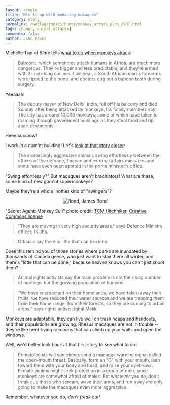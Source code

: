 ```yaml
---
layout: single 
title: "Mix it up with menacing macaques" 
category: story
permalink: /weblog/topics/humor/monkey_attack_plan_2007.html
tags: [humor, animal attacks] 
comments: false 
author: John Hawks 
---
```



<p>
Michelle Tsai of <i>Slate</i> tells <a href="http://www.slate.com/id/2176419/nav/ais/">what to do when monkeys attack</a>: 
</p>

<blockquote>Baboons, which sometimes attack humans in Africa, are much more dangerous: They're bigger and less predictable, and they're armed with 3-inch-long canines. Last year, a South African man's forearms were ripped to the bone, and doctors dug out a baboon tooth during surgery.</blockquote>

<p>
Yeeaaah! 
</p>

<blockquote>The deputy mayor of New Delhi, India, fell off his balcony and died Sunday after being attacked by monkeys, his family members say. The city has around 10,000 monkeys, some of which have taken to roaming through government buildings as they steal food and rip apart documents. </blockquote>

<p>
Heeeaaaooow!
</p>

<p>
I <i>work in</i> a gum'nt building! Let's <a href="http://news.bbc.co.uk/2/hi/south_asia/1107970.stm">look at that story closer</a>:
</p>

<blockquote>The increasingly aggressive animals swing effortlessly between the offices of the defence, finance and external affairs ministries and some have even been spotted in the prime minister's office.</blockquote>

<p>
"Swing effortlessly?" But macaques aren't brachiators! What are these, some kind of new gum'nt supermonkeys? 
</p>

<p>
Maybe they're a whole 'nother kind of "swingers"?
</p>

<div style="text-align:center;">
<img src="/graphics/monkey_superagent.jpg" alt="Bond, James Bond" /></div>
<p class="caption">"Secret Agent: Monkey Suit" photo credit: <a href="http://www.flickr.com/people/tcmhitchhiker/">TCM Hitchhiker</a>, <a href="http://creativecommons.org/licenses/by-nc-nd/2.0/deed.en-us">Creative Commons license</a></p>

<blockquote>"They are moving in very high security areas," says Defence Ministry officer, IK Jha.</blockquote>

<blockquote>Officials say there is little that can be done.</blockquote>

<p>
Does this remind you of those stories where parks are inundated by thousands of Canada geese, who just want to stay there all winter, and there's "little that can be done," because heaven knows you can't just <i>shoot</i> them?
</p>

<blockquote>Animal rights activists say the main problem is not the rising number of monkeys but the growing population of humans.</blockquote>

<blockquote>"We have encroached on their homelands, we have taken away their fruits, we have reduced their water sources and we are trapping them from their home range, from their forests, so they are coming to urban areas," says rights activist Iqbal Malik.</blockquote>

<p>
Monkeys are adaptable, they can live well on trash heaps and handouts, and their populations are growing. Rhesus macaques are not in trouble -- they're like herd-living raccoons that can climb up your walls and open the windows. 
</p>

<p>
Well, we'd better look back at that first story to see what to do: 
</p>

<blockquote>Primatologists will sometimes send a macaque warning signal called the open-mouth threat. Basically, form an "O" with your mouth, lean toward them with your body and head, and raise your eyebrows. Female victims might seek protection in a group of men, since monkeys are somewhat afraid of males. But whatever you do, don't freak out; those who scream, wave their arms, and run away are only going to make the macaques even more aggressive.</blockquote>

<p>
Remember, whatever you do, <i>don't freak out!</i>

